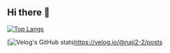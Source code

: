 ## Hi there 👋

[![Top Langs](https://github-readme-stats.vercel.app/api/top-langs/?username=naji2-2)](https://github.com/anuraghazra/github-readme-stats)

[![Velog's GitHub stats](https://velog-readme-stats.vercel.app/api?name=naji2-2)https://velog.io/@naji2-2/posts


<!--
**naji2-2/naji2-2** is a ✨ _special_ ✨ repository because its `README.md` (this file) appears on your GitHub profile.

Here are some ideas to get you started:

- 🔭 I’m currently working on ...
- 🌱 I’m currently learning ...
- 👯 I’m looking to collaborate on ...
- 🤔 I’m looking for help with ...
- 💬 Ask me about ...
- 📫 How to reach me: ...
- 😄 Pronouns: ...
- ⚡ Fun fact: ...
-->
